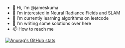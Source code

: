 - 👋 Hi, I’m @jameskuma
- 👀 I’m interested in Neural Radiance Fields and SLAM
- 🌱 I’m currently learning algorithms on leetcode
- 💞️ I’m writing some solutions over here
- 📫 How to reach me

<!---
jameskuma/jameskuma is a ✨ special ✨ repository because its `README.md` (this file) appears on your GitHub profile.
You can click the Preview link to take a look at your changes.
--->
[![Anurag's GitHub stats](https://github-readme-stats.vercel.app/api?username=jameskuma)](https://github.com/anuraghazra/github-readme-stats)
